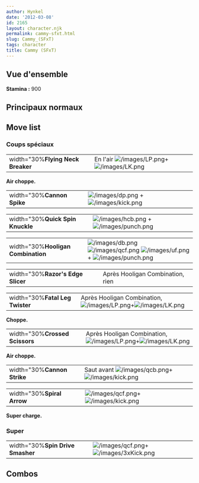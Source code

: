 ```yaml
---
author: Hynkel
date: '2012-03-08'
id: 2165
layout: character.njk
permalink: cammy-sfxt.html
slug: Cammy_(SFxT)
tags: character
title: Cammy (SFxT)
---
```


## Vue d'ensemble

**Stamina :** 900

## Principaux normaux

## Move list

### Coups spéciaux

|                                   |                                                                                    |
|-----------------------------------|------------------------------------------------------------------------------------|
| width="30%**Flying Neck Breaker** | En l'air ![](/images/LP.png "/images/LP.png")+![](/images/LK.png "/images/LK.png") |

**Air choppe.**

|                            |                                                                                 |
|----------------------------|---------------------------------------------------------------------------------|
| width="30%**Cannon Spike** | ![](/images/dp.png "/images/dp.png") + ![](/images/kick.png "/images/kick.png") |

|                                  |                                                                                     |
|----------------------------------|-------------------------------------------------------------------------------------|
| width="30%**Quick Spin Knuckle** | ![](/images/hcb.png "/images/hcb.png") + ![](/images/punch.png "/images/punch.png") |

|                                    |                                                                                                                                                               |
|------------------------------------|---------------------------------------------------------------------------------------------------------------------------------------------------------------|
| width="30%**Hooligan Combination** | ![](/images/db.png "/images/db.png") ![](/images/qcf.png "/images/qcf.png") ![](/images/uf.png "/images/uf.png") + ![](/images/punch.png "/images/punch.png") |

|                                   |                                  |
|-----------------------------------|----------------------------------|
| width="30%**Razor's Edge Slicer** | Après Hooligan Combination, rien |

|                                 |                                                                                                       |
|---------------------------------|-------------------------------------------------------------------------------------------------------|
| width="30%**Fatal Leg Twister** | Après Hooligan Combination, ![](/images/LP.png "/images/LP.png")+![](/images/LK.png "/images/LK.png") |

**Choppe.**

|                                |                                                                                                       |
|--------------------------------|-------------------------------------------------------------------------------------------------------|
| width="30%**Crossed Scissors** | Après Hooligan Combination, ![](/images/LP.png "/images/LP.png")+![](/images/LK.png "/images/LK.png") |

**Air choppe.**

|                             |                                                                                            |
|-----------------------------|--------------------------------------------------------------------------------------------|
| width="30%**Cannon Strike** | Saut avant ![](/images/qcb.png "/images/qcb.png")+![](/images/kick.png "/images/kick.png") |

|                            |                                                                                 |
|----------------------------|---------------------------------------------------------------------------------|
| width="30%**Spiral Arrow** | ![](/images/qcf.png "/images/qcf.png")+![](/images/kick.png "/images/kick.png") |

**Super charge.**

### Super

|                                  |                                                                                     |
|----------------------------------|-------------------------------------------------------------------------------------|
| width="30%**Spin Drive Smasher** | ![](/images/qcf.png "/images/qcf.png")+![](/images/3xKick.png "/images/3xKick.png") |

## Combos